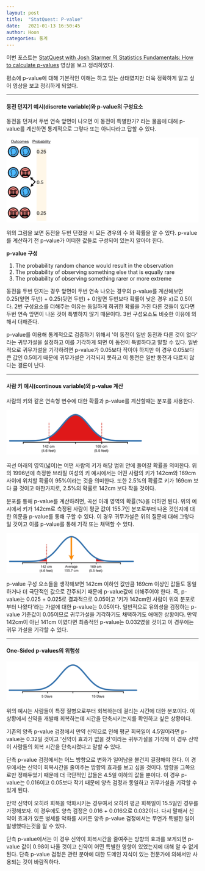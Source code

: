 ```yaml
---
layout: post
title:  "StatQuest: P-value"
date:   2021-01-13 16:50:45
author: Hoon
categories: 통계
---
```


이번 포스트는 [StatQuest with Josh Starmer 의 Statistics Fundamentals: How to calculate p-values](https://www.youtube.com/watch?v=JQc3yx0-Q9E&feature=youtu.be) 영상을 보고 정리하였다. 

평소에 p-value에 대해 기본적인 이해는 하고 있는 상태였지만 더욱 정확하게 알고 싶어 영상을 보고 정리하게 되었다.

----

#### 동전 던지기 예시(discrete variable)와 p-value의 구성요소

동전을 던져서 두번 연속 앞면이 나오면 이 동전이 특별한가? 라는 물음에 대해 p-value를 계산하면 통계적으로 그렇다 또는 아니다라고 답할 수 있다.

![pvalue2.PNG](https://github.com/hoon-923/hoon-923.github.io/blob/master/_images/pvalue2.PNG?raw=true)

위의 그림을 보면 동전을 두번 던졌을 시 모든 경우의 수 와 확률을 알 수 있다. p-value를 계산하기 전 p-value가 어떠한 값들로 구성되어 있는지 알아야 한다.

**p-value 구성**

1. The probability random chance would result in the observation
2. The probability of observing something else that is equally rare
3. The probability of observing something rarer or more extreme

동전을 두번 던지는 경우 앞면이 두번 연속 나오는 경우의 p-value를 계산해보면 0.25(앞면 두번) + 0.25(뒷면 두번) + 0(앞면 두번보다 확률이 낮은 경우 x)로 0.5이다. 2번 구성요소를 더해주는 이유는 동일하게 희귀한 확률을 가진 다른 것들이 있다면 두번 연속 앞면이 나온 것이 특별하지 않기 때문이다. 3번 구성요소도 비슷한 이유에 의해서 더해준다.

p-value를 이용해 통계적으로 검증하기 위해서 '이 동전이 일반 동전과 다른 것이 없다' 라는 귀무가설을 설정하고 이를 기각하게 되면 이 동전이 특별하다고 말할 수 있다. 일반적으로 귀무가설을 기각하려면 p-value가 0.05보다 작아야 하지만 이 경우 0.05보다 큰 값인 0.5이기 때문에 귀무가설은 기각되지 못하고 이 동전은 일반 동전과 다르지 않다는 결론이 난다.

----

#### 사람 키 예시(continous variable)와 p-value 계산

사람의 키와 같은 연속형 변수에 대한 확률과 p-value를 계산할때는 분포를 사용한다.

![pvalue3.PNG](https://github.com/hoon-923/hoon-923.github.io/blob/master/_images/pvalue3.PNG?raw=true)

곡선 아래의 영역(넓이)는 어떤 사람의 키가 해당 범위 안에 들어갈 확률을 의미한다. 위의 1996년에 측정한 브라질 여성의 키 예시에서는 어떤 사람의 키가 142cm와 169cm 사이에 위치할 확률이 95%이라는 것을 의미한다. 또한 2.5%의 확률로 키가 169cm 보다 클 것이고 마찬가지로, 2.5%의 확률로 142cm 보다 작을 것이다.

분포를 통해 p-value를 계산하려면, 곡선 아래 영역의 확률(%)을 더하면 된다. 위의 예시에서 키가 142cm로 측정된 사람이 평균 값이 155.7인 분포로부터 나온 것인지에 대한 의문을 p-value를 통해 구할 수 있다. 이 경우 귀무가설은 위의 질문에 대해 그렇다일 것이고 이를 p-value를 통해 기각 또는 채택할 수 있다.

![pvalue4.PNG](https://github.com/hoon-923/hoon-923.github.io/blob/master/_images/pvalue4.PNG?raw=true)

p-value 구성 요소들을 생각해보면 142cm 이하인 값만큼 169cm 이상인 값들도 동일하거나 더 극단적인 값으로 간주되기 때문에 p-value값에 더해주어야 한다. 즉, p-value는 0.025 + 0.025로 결과적으로 0.05이고 '키가 142cm인 사람이 위의 분포로부터 나왔다'라는 가설에 대한 p-value는 0.05이다. 일반적으로 유의성을 검정하는 p-value 기준값이 0.05이므로 귀무가설을 기각하기도 채택하기도 애매한 상황이다. 만약 142cm이 아닌 141cm 이였다면 최종적인 p-value는 0.032였을 것이고 이 경우에는 귀무 가설을 기각할 수 있다.

-----

#### One-Sided p-values의 위험성

![pvalue5.PNG](https://github.com/hoon-923/hoon-923.github.io/blob/master/_images/pvalue5.PNG?raw=true)

위의 예시는 사람들이 특정 질병으로부터 회복하는데 걸리는 시간에 대한 분포이다. 이 상황에서 신약을 개발해 회복하는데 시간을 단축시키는지를 확인하고 싶은 상황이다. 

기존의 양측 p-value 검정에서 만약 신약으로 인해 평균 회복일이 4.5일이라면 p-value는 0.32일 것이고 '신약이 효과가 없을 것'이라는 귀무가설을 기각해 이 경우 신약이 사람들의 회복 시간을 단축시켰다고 말할 수 있다.

단측 p-value 검정에서는 어느 방향으로 변화가 일어남을 볼건지 결정해야 한다. 이 경우에서는 신약이 회복시간을 줄여주는 방향의 효과를 보고 싶을 것이다. 방향을 그쪽으로만 정해두었기 때문에 더 극단적인 값들은 4.5일 이하의 값들 뿐이다. 이 경우 p-value는 0.016이고 0.05보다 작기 때문에 양측 검정과 동일하고 귀무가설을 기각할 수 있게 된다.

만약 신약이 오히려 회복을 악화시키는 경우여서 오히려 평균 회복일이 15.5일인 경우를 가정해보자. 이 경우에도 양측 검정은 0.016 + 0.016으로 0.032이다. 다시 말해서 신약이 효과가 있든 병세를 악화를 시키든 양측 p-value 검정에서는 무언가 특별한 일이 발생했다는것을 알 수 있다.

단측 p-value에서는 이 경우 신약이 회복시간을 줄여주는 방향의 효과를 보게되면 p-value 값이 0.98이 나올 것이고 신약이 어떤 특별한 영향이 있었는지에 대해 알 수 없게 된다. 단측 p-value 검정은 관련 분야에 대한 도메인 지식이 있는 전문가에 의해서만 사용되는 것이 바람직하다.